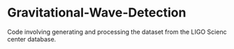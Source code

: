 # Gravitational-Wave-Detection

Code involving generating and processing the dataset from the LIGO Scienc center database.
